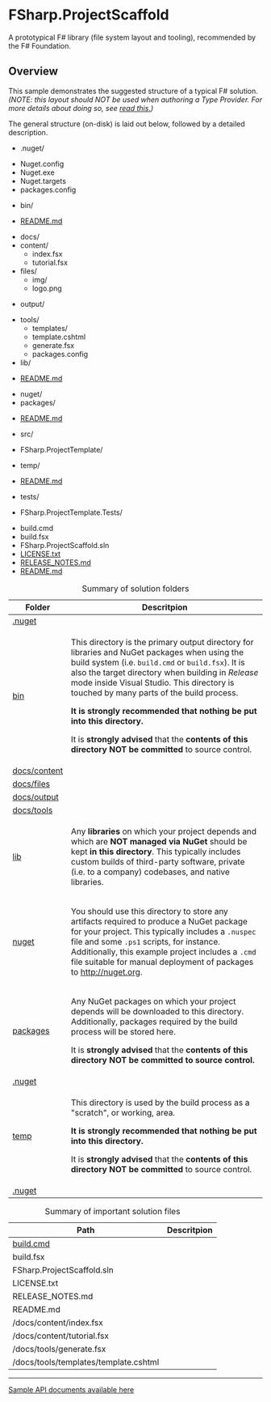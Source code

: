 FSharp.ProjectScaffold
=======================

A prototypical F# library (file system layout and tooling), recommended by the F# Foundation.

Overview
---

This sample demonstrates the suggested structure of a typical F# solution.
_(NOTE: this layout should NOT be used when authoring a Type Provider. 
For more details about doing so, see [read this.](http://link/needed))_

The general structure (on-disk) is laid out below,
followed by a detailed description. 

-	.nuget/
  *	Nuget.config
  *	Nuget.exe
  *	Nuget.targets
  *	packages.config
-	bin/
  *	[README.md](http://link/needed)
-	docs/
  -	content/
    *	index.fsx
    *	tutorial.fsx
  -	files/
    -	img/
      *	logo.png
  +	output/
  -	tools/
    -	templates/
      *	template.cshtml
    *	generate.fsx
    *	packages.config
-	lib/
  *	[README.md](http://link/needed)
-	nuget/
-	packages/
  *	[README.md](http://link/needed)
-	src/
  +	FSharp.ProjectTemplate/
-	temp/
  *	[README.md](http://link/needed)
-	tests/
  +	FSharp.ProjectTemplate.Tests/
*	build.cmd
*	build.fsx
*	FSharp.ProjectScaffold.sln
*	[LICENSE.txt](http://link/needed)
*	[RELEASE_NOTES.md](http://link/needed)
*	[README.md](http://link/needed)

<table>
  <caption>Summary of solution folders</caption>
  <thead>
    <tr>
      <th>Folder</th>
      <th>Descritpion</th>
    </tr>
  </thead>
  <tbody>
    <tr>
      <td><a href="../../tree/master/.nuget">.nuget</a></td>
      <td></td>
    </tr>
    <tr>
      <td><a href="../../tree/master/bin">bin</a></td>
      <td>
        <p>This directory is the primary output directory for libraries and NuGet packages when using the build system 
        (i.e. <code>build.cmd</code> or <code>build.fsx</code>). It is also the target directory when building in <em>Release</em> mode inside Visual Studio.
        This directory is touched by many parts of the build process.</p>
        <p><strong>It is strongly recommended that nothing be put into this directory.</strong></p>
        <p>It is <strong>strongly advised</strong> that the <strong>contents of this directory NOT be committed</strong> to source control.</p>
      </td>
    </tr>
    <tr>
      <td><a href="../../tree/master/docs/content">docs/content</a></td>
      <td></td>
    </tr>
    <tr>
      <td><a href="../../tree/master/docs/files">docs/files</a></td>
      <td></td>
    </tr>
    <tr>
      <td><a href="../../tree/master/docs/output">docs/output</a></td>
      <td></td>
    </tr>
    <tr>
      <td><a href="../../tree/master/docs/tools">docs/tools</a></td>
      <td></td>
    </tr>
    <tr>
      <td><a href="../../tree/master/lib">lib</a></td>
      <td>
        <p>Any <strong>libraries</strong> on which your project depends and which are <strong>NOT managed via NuGet</strong> should be kept <strong>in this directory</strong>.
        This typically includes custom builds of third-party software, private (i.e. to a company) codebases, and native libraries.</p>
      </td>
    </tr>
    <tr>
      <td><a href="../../tree/master/nuget">nuget</a></td>
      <td>
        <p>You should use this directory to store any artifacts required to produce a NuGet package for your project.
        This typically includes a <code>.nuspec</code> file and some <code>.ps1</code> scripts, for instance.
        Additionally, this example project includes a <code>.cmd</code> file suitable for manual deployment of packages to <a href="http://nuget.org" target="_blank">http://nuget.org</a>.</p>
      </td>
    </tr>
    <tr>
      <td><a href="../../tree/master/packages">packages</a></td>
      <td>
        <p>Any NuGet packages on which your project depends will be downloaded to this directory.
        Additionally, packages required by the build process will be stored here.</p>
        <p>It is <strong>strongly advised</strong> that the <strong>contents of this directory NOT be committed<strong> to source control.</p>
      </td>
    </tr>
    <tr>
    <tr>
      <td><a href="../../tree/master/src">.nuget</a></td>
      <td></td>
    </tr>
    <tr>
      <td><a href="../../tree/master/temp">temp</a></td>
      <td>
        <p>This directory is used by the build process as a "scratch", or working, area.</p>
        <p><strong>It is strongly recommended that nothing be put into this directory.</strong></p>
        <p>It is <strong>strongly advised</strong> that the <strong>contents of this directory NOT be committed</strong> to source control.</p>
      </td>
    </tr>
    <tr>
      <td><a href="../../tree/master/tests">.nuget</a></td>
      <td></td>
    </tr>
  </tbody>
</table>

<table>
  <caption>Summary of important solution files</caption>
  <thead>
    <tr>
      <th>Path</th>
      <th>Descritpion</th>
    </tr>
  </thead>
  <tbody>
    <tr>
      <td><a href="build.cmd">build.cmd</a></td>
      <td></td>
    </tr>
    <tr>
      <td>build.fsx</td>
      <td></td>
    </tr>
    <tr>
      <td>FSharp.ProjectScaffold.sln</td>
      <td></td>
    </tr>
    <tr>
      <td>LICENSE.txt</td>
      <td></td>
    </tr>
    <tr>
      <td>RELEASE_NOTES.md</td>
      <td></td>
    </tr>
    <tr>
      <td>README.md</td>
      <td></td>
    </tr>
    <tr>
      <td>/docs/content/index.fsx</td>
      <td></td>
    </tr>
    <tr>
      <td>/docs/content/tutorial.fsx</td>
      <td></td>
    </tr>
    <tr>
      <td>/docs/tools/generate.fsx</td>
      <td></td>
    </tr>
    <tr>
      <td>/docs/tools/templates/template.cshtml</td>
      <td></td>
    </tr>
  </tbody>
</table>

---

[Sample API documents available here](http://pblasucci.github.io/FSharp.ProjectScaffold)
